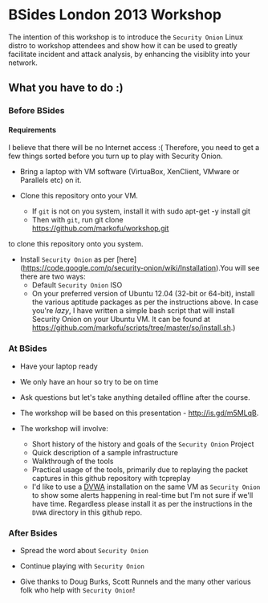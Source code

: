 # BSides London 2013 Workshop

The intention of this workshop is to introduce the ``Security Onion`` Linux distro to workshop attendees and show how it can be used to greatly facilitate incident and attack analysis, by enhancing the visiblity into your network.

## What you have to do :)

### Before BSides

#### Requirements

I believe that there will be no Internet access :( Therefore, you need to get a few things sorted before you turn up to play with Security Onion.

- Bring a laptop with VM software (VirtuaBox, XenClient, VMware or Parallels etc) on it.

- Clone this repository onto your VM.
  * If `git` is not on you system, install it with
                           sudo apt-get -y install git
  * Then with `git`, run
                           git clone https://github.com/markofu/workshop.git

to clone this repository onto you system.

- Install `Security Onion` as per [here] (https://code.google.com/p/security-onion/wiki/Installation).You will see there are two ways:
  * Default `Security Onion` ISO
  * On your preferred version of Ubuntu 12.04 (32-bit or 64-bit), install the various aptitude packages as per the instructions above. In case you're _lazy_, I have written a simple bash script that will install Security Onion on your Ubuntu VM. It can be found at https://github.com/markofu/scripts/tree/master/so/install.sh.)

### At BSides

- Have your laptop ready

- We only have an hour so try to be on time

- Ask questions but let's take anything detailed offline after the course.

- The workshop will be based on this presentation - http://is.gd/m5MLqB.

- The workshop will involve:
  * Short history of the history and goals of the `Security Onion` Project
  * Quick description of a sample infrastructure
  * Walkthrough of the tools
  * Practical usage of the tools, primarily due to replaying the packet captures in this github repository with tcpreplay
  * I'd like to use a [DVWA](https://code.google.com/p/dvwa/) installation on the same VM as `Security Onion` to show some alerts happening in real-time but I'm not sure if we'll have time. Regardless please install it as per the instructions in the `DVWA` directory in this github repo.

### After Bsides

- Spread the word about `Security Onion`

- Continue playing with `Security Onion`

- Give thanks to Doug Burks, Scott Runnels and the many other various folk who help with `Security Onion`!
